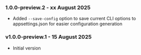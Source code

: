 
### 1.0.0-preview.2 - xx August 2025
* Added `--save-config` option to save current CLI options to appsettings.json for easier configuration generation

### v1.0.0-preview.1 - 15 August 2025
* Initial version
